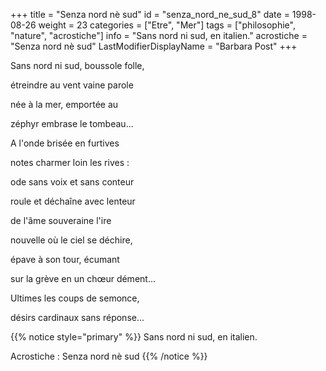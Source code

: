 +++
title = "Senza nord nè sud"
id = "senza_nord_ne_sud_8"
date = 1998-08-26
weight = 23
categories = ["Etre", "Mer"]
tags = ["philosophie", "nature", "acrostiche"]
info = "Sans nord ni sud, en italien."
acrostiche = "Senza nord nè sud"
LastModifierDisplayName = "Barbara Post"
+++

Sans nord ni sud, boussole folle,

étreindre au vent vaine parole

née à la mer, emportée au

zéphyr embrase le tombeau...

A l'onde brisée en furtives

notes charmer loin les rives :

ode sans voix et sans conteur

roule et déchaîne avec lenteur

de l'âme souveraine l'ire

nouvelle où le ciel se déchire,

épave à son tour, écumant

sur la grève en un chœur dément...

Ultimes les coups de semonce,

désirs cardinaux sans réponse...

{{% notice style="primary" %}}
Sans nord ni sud, en italien.

Acrostiche : Senza nord nè sud
{{% /notice %}}
